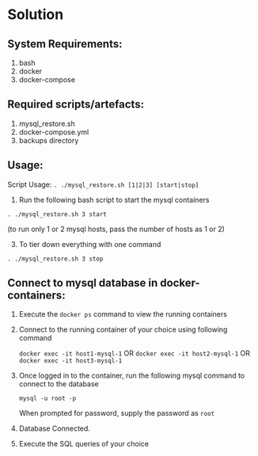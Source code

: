 # Solution

## System Requirements:

1. bash
2. docker
3. docker-compose

## Required scripts/artefacts:

1. mysql_restore.sh
2. docker-compose.yml
3. backups directory

## Usage:

Script Usage:  `. ./mysql_restore.sh [1|2|3] [start|stop]`

1. Run the following bash script to start the mysql containers
   
`. ./mysql_restore.sh 3 start`

(to run only 1 or 2 mysql hosts, pass the number of hosts as 1 or 2)

3. To tier down everything with one command

`. ./mysql_restore.sh 3 stop`

## Connect to mysql database in docker-containers:

1. Execute the `docker ps` command to view the running containers

2. Connect to the running container of your choice using following command

   `docker exec -it host1-mysql-1`  OR   `docker exec -it host2-mysql-1`   OR   `docker exec -it host3-mysql-1` 

3. Once logged in to the container, run the following mysql command to connect to the database

   `mysql -u root -p`

   When prompted for password, supply the password as `root`

4. Database Connected.

5. Execute the SQL queries of your choice



